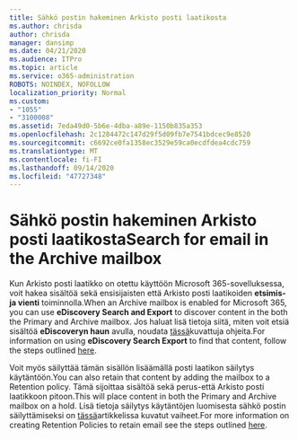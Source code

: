 ```yaml
---
title: Sähkö postin hakeminen Arkisto posti laatikosta
ms.author: chrisda
author: chrisda
manager: dansimp
ms.date: 04/21/2020
ms.audience: ITPro
ms.topic: article
ms.service: o365-administration
ROBOTS: NOINDEX, NOFOLLOW
localization_priority: Normal
ms.custom:
- "1055"
- "3100008"
ms.assetid: 7eda49d0-5b6e-4dba-a89e-1150b835a353
ms.openlocfilehash: 2c1284472c147d29f5d09fb7e7541bdcec9e8520
ms.sourcegitcommit: c6692ce0fa1358ec3529e59ca0ecdfdea4cdc759
ms.translationtype: MT
ms.contentlocale: fi-FI
ms.lasthandoff: 09/14/2020
ms.locfileid: "47727348"
---
```

# <a name="search-for-email-in-the-archive-mailbox"></a><span data-ttu-id="4e6d7-102">Sähkö postin hakeminen Arkisto posti laatikosta</span><span class="sxs-lookup"><span data-stu-id="4e6d7-102">Search for email in the Archive mailbox</span></span>

<span data-ttu-id="4e6d7-103">Kun Arkisto posti laatikko on otettu käyttöön Microsoft 365-sovelluksessa, voit hakea sisältöä sekä ensisijaisten että Arkisto posti laatikoiden **etsimis-ja vienti** toiminnolla.</span><span class="sxs-lookup"><span data-stu-id="4e6d7-103">When an Archive mailbox is enabled for Microsoft 365, you can use **eDiscovery Search and Export** to discover content in the both the Primary and Archive mailbox.</span></span> <span data-ttu-id="4e6d7-104">Jos haluat lisä tietoja siitä, miten voit etsiä sisältöä **eDiscoveryn haun** avulla, noudata [tässä](https://docs.microsoft.com/microsoft-365/compliance/export-search-results)kuvattuja ohjeita.</span><span class="sxs-lookup"><span data-stu-id="4e6d7-104">For information on using **eDiscovery Search Export** to find that content, follow the steps outlined [here](https://docs.microsoft.com/microsoft-365/compliance/export-search-results).</span></span>
  
<span data-ttu-id="4e6d7-105">Voit myös säilyttää tämän sisällön lisäämällä posti laatikon säilytys käytäntöön.</span><span class="sxs-lookup"><span data-stu-id="4e6d7-105">You can also retain that content by adding the mailbox to a Retention policy.</span></span> <span data-ttu-id="4e6d7-106">Tämä sijoittaa sisältöä sekä perus-että Arkisto posti laatikkoon pitoon.</span><span class="sxs-lookup"><span data-stu-id="4e6d7-106">This will place content in both the Primary and Archive mailbox on a hold.</span></span> <span data-ttu-id="4e6d7-107">Lisä tietoja säilytys käytäntöjen luomisesta sähkö postin säilyttämiseksi on [tässä](https://docs.microsoft.com/microsoft-365/compliance/retention-policies)artikkelissa kuvatut vaiheet.</span><span class="sxs-lookup"><span data-stu-id="4e6d7-107">For more information on creating Retention Policies to retain email see the steps outlined [here](https://docs.microsoft.com/microsoft-365/compliance/retention-policies).</span></span>
  